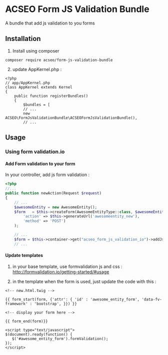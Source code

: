 # ACSEO Form JS Validation Bundle

A bundle that add js validation to you forms

## Installation

1) Install using composer

```
composer require acseo/form-js-validation-bundle
```

2) update AppKernel.php :

```
<?php
// app/AppKernel.php
class AppKernel extends Kernel
{
	public function registerBundles()
    {
        $bundles = [
        // ...
        new ACSEO\FormJsValidationBundle\ACSEOFormJsValidationBundle(),
        // ...
```

## Usage

### Using form validation.io

#### Add Form validation to your form

In your controller, add js form validation :

```php
<?php
//...
public function newAction(Request $request)
{
    // ...
    $awesomeEntity = new AwesomeEntity();
    $form   = $this->createForm(AwesomeEntityType::class, $awesomeEntity,array(
        'action' => $this->generateUrl('awesomeentity_new'),
        'method' => 'POST')
    );

    // ...
    $form = $this->container->get("acseo_form_js_validation_io")->addJsValidation($form);
    // ...
```

#### Update templates

1) in your base template, use formvalidation js and css : http://formvalidation.io/getting-started/#usage

2) in the template when the form is used, just update the code with this :

```twig
<!-- new.html.twig -->

{{ form_start(form, {'attr': { 'id' : 'awesome_entity_form', 'data-fv-framework' : 'bootstrap', }}) }}

<!-- display your form here -->

{{ form_end(form)}}

<script type="text/javascript">
$(document).ready(function() {
   $('#awesome_entity_form').formValidation();
});
</script>
